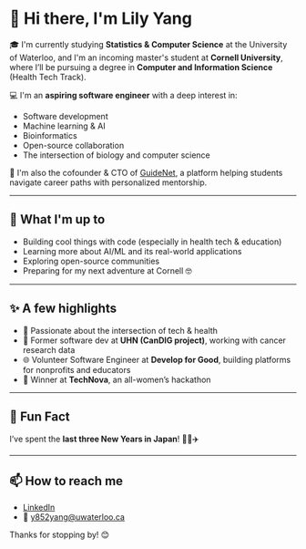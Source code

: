 # 👋 Hi there, I'm Lily Yang

🎓 I'm currently studying **Statistics & Computer Science** at the University of Waterloo, and I'm an incoming master's student at **Cornell University**, where I’ll be pursuing a degree in **Computer and Information Science** (Health Tech Track).

💻 I'm an **aspiring software engineer** with a deep interest in:
- Software development
- Machine learning & AI
- Bioinformatics
- Open-source collaboration
- The intersection of biology and computer science

🚀 I'm also the cofounder & CTO of [GuideNet](https://www.guidenet.co), a platform helping students navigate career paths with personalized mentorship.

---

## 🌱 What I'm up to
- Building cool things with code (especially in health tech & education)
- Learning more about AI/ML and its real-world applications
- Exploring open-source communities
- Preparing for my next adventure at Cornell 🤓

---

## ✨ A few highlights
- 🧠 Passionate about the intersection of tech & health
- 🧬 Former software dev at **UHN (CanDIG project)**, working with cancer research data
- 🌐 Volunteer Software Engineer at **Develop for Good**, building platforms for nonprofits and educators  
- 🌸 Winner at **TechNova**, an all-women’s hackathon

---

## 💬 Fun Fact
I’ve spent the **last three New Years in Japan**! 🎌🍜✈️

---

## 📫 How to reach me
- [LinkedIn](https://www.linkedin.com/in/lily-yy/)  
- 📧 y852yang@uwaterloo.ca

Thanks for stopping by! 😊
